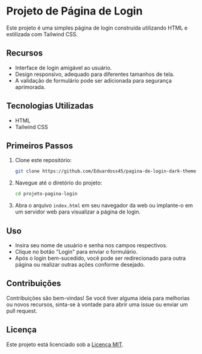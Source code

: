 # Projeto de Página de Login

Este projeto é uma simples página de login construída utilizando HTML e estilizada com Tailwind CSS.

## Recursos

- Interface de login amigável ao usuário.
- Design responsivo, adequado para diferentes tamanhos de tela.
- A validação de formulário pode ser adicionada para segurança aprimorada.

## Tecnologias Utilizadas

- HTML
- Tailwind CSS

## Primeiros Passos

1. Clone este repositório:

   ```bash
   git clone https://github.com/Eduardoss45/pagina-de-login-dark-theme.git
   ```

2. Navegue até o diretório do projeto:

   ```bash
   cd projeto-pagina-login
   ```

3. Abra o arquivo `index.html` em seu navegador da web ou implante-o em um servidor web para visualizar a página de login.

## Uso

- Insira seu nome de usuário e senha nos campos respectivos.
- Clique no botão "Login" para enviar o formulário.
- Após o login bem-sucedido, você pode ser redirecionado para outra página ou realizar outras ações conforme desejado.

## Contribuições

Contribuições são bem-vindas! Se você tiver alguma ideia para melhorias ou novos recursos, sinta-se à vontade para abrir uma issue ou enviar um pull request.

## Licença

Este projeto está licenciado sob a [Licença MIT](LICENSE).
